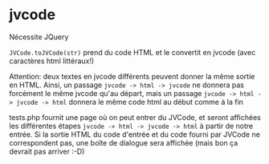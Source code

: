 # jvcode

Nécessite JQuery

`JVCode.toJVCode(str)` prend du code HTML et le convertit en jvcode (avec caractères html littéraux!)

Attention: deux textes en jvcode différents peuvent donner la même sortie en HTML. Ainsi, un passage `jvcode -> html -> jvcode` ne donnera pas forcément le même jvcode qu'au départ, mais un passage `jvcode -> html -> jvcode -> html` donnera le même code html au début comme à la fin

tests.php fournit une page où on peut entrer du JVCode, et seront affichées les différentes étapes `jvcode -> html -> jvcode -> html` à partir de notre entrée. Si la sortie HTML du code d'entrée et du code fourni par JVCode ne correspondent pas, une boîte de dialogue sera affichée (mais bon ça devrait pas arriver :-D)
